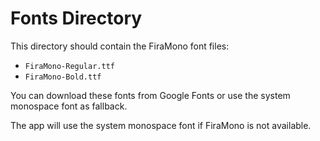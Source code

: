 # Fonts Directory

This directory should contain the FiraMono font files:

- `FiraMono-Regular.ttf`
- `FiraMono-Bold.ttf`

You can download these fonts from Google Fonts or use the system monospace font as fallback.

The app will use the system monospace font if FiraMono is not available. 